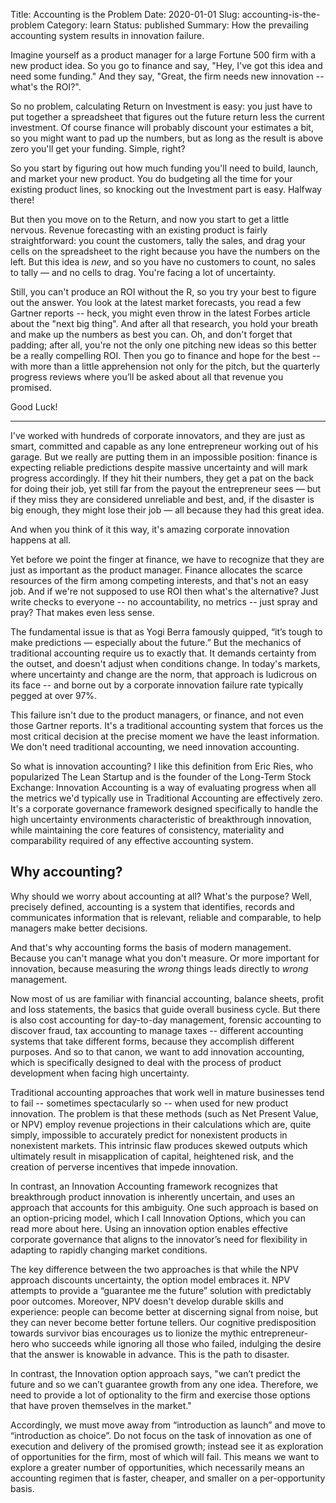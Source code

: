 Title: Accounting is the Problem
Date: 2020-01-01
Slug: accounting-is-the-problem
Category: learn
Status: published
Summary: How the prevailing accounting system results in innovation failure.


Imagine yourself as a product manager for a large Fortune 500 firm with a new product idea. So you go to finance and say, "Hey, I've got this idea and need some funding." And they say, "Great, the firm needs new innovation -- what's the ROI?".  

So no problem, calculating Return on Investment is easy:  you just have to put together a spreadsheet that figures out the future return less the current investment.  Of course finance will probably discount your estimates a bit, so you might want to pad up the numbers, but as long as the result is above zero you'll get your funding.  Simple, right?

So you start by figuring out how much funding you'll need to build, launch, and market your new product.  You do budgeting all the time for your existing product lines, so knocking out the Investment part is easy.  Halfway there!

But then you move on to the Return, and now you start to get a little nervous.  Revenue forecasting with an existing product is fairly straightforward: you count the customers, tally the sales, and drag your cells on the spreadsheet to the right because you have the numbers on the left.  But this idea is *new*, and so you have no customers to count, no sales to tally — and no cells to drag.  You're facing a lot of uncertainty.

Still, you can't produce an ROI without the R, so you try your best to figure out the answer.  You look at the latest market forecasts, you read a few Gartner reports -- heck, you might even throw in the latest Forbes article about the "next big thing".  And after all that research, you hold your breath and make up the numbers as best you can.  Oh, and don't forget that padding;  after all, you're not the only one pitching new ideas so this better be a really compelling ROI.  Then you go to finance and hope for the best -- with more than a little apprehension not only for the pitch, but the quarterly progress reviews where you’ll be asked about all that revenue you promised.

Good Luck!

---


I've worked with hundreds of corporate innovators, and they are just as smart, committed and capable as any lone entrepreneur working out of his garage.  But we really are putting them in an impossible position: finance is expecting reliable predictions despite massive uncertainty and will mark progress accordingly.  If they hit their numbers, they get a pat on the back for doing their job, yet still far from the payout the entrepreneur sees — but if they miss they are considered unreliable and best, and, if the disaster is big enough, they might lose their job — all because they had this great idea.

And when you think of it this way, it's amazing corporate innovation happens at all.

Yet before we point the finger at finance, we have to recognize that they are just as important as the product manager.  Finance allocates the scarce resources of the firm among competing interests, and that's not an easy job.  And if we're not supposed to use ROI then what's the alternative?  Just write checks to everyone -- no accountability, no metrics -- just spray and pray?  That makes even less sense.

The fundamental issue is that as Yogi Berra famously quipped, “it’s tough to make predictions — especially about the future.”  But the mechanics of traditional accounting require us to exactly that.  It demands certainty from the outset, and doesn't adjust when conditions change.  In today's markets, where uncertainty and change are the norm, that approach is ludicrous on its face -- and borne out by a corporate innovation failure rate typically pegged at over 97%.

This failure isn't due to the product managers, or finance, and not even those Gartner reports.  It's a traditional accounting system that forces us the most critical decision at the precise moment we have the least information.  We don't need traditional accounting, we need innovation accounting.

So what is innovation accounting? I like this definition from Eric Ries, who popularized The Lean Startup and is the founder of the Long-Term Stock Exchange:   Innovation Accounting is a way of evaluating progress when all the metrics we'd typically use in Traditional Accounting are effectively zero.  It's a corporate governance framework designed specifically to handle the high uncertainty environments characteristic of breakthrough innovation, while maintaining the core features of consistency, materiality and comparability required of any effective accounting system.

## Why accounting?
Why should we worry about accounting at all? What's the purpose? Well, precisely defined, accounting is a system that identifies, records and communicates information that is relevant, reliable and comparable, to help managers make better decisions.

And that's why accounting forms the basis of modern management.  Because you can't manage what you don't measure.  Or more important for innovation, because measuring the *wrong* things leads directly to *wrong* management.

Now most of us are familiar with financial accounting, balance sheets, profit and loss statements, the basics that guide overall business cycle.  But there is also cost accounting for day-to-day management, forensic accounting to discover fraud, tax accounting to manage taxes -- different accounting systems that take different forms, because they accomplish different purposes. And so to that canon, we want to add innovation accounting, which is specifically designed to deal with the process of product development when facing high uncertainty.

Traditional accounting approaches that work well in mature businesses tend to fail -- sometimes spectacularly so -- when used for new product innovation.  The problem is that these methods (such as Net Present Value, or NPV) employ revenue projections in their calculations which are, quite simply, impossible to accurately predict for nonexistent products in nonexistent markets.  This intrinsic flaw produces skewed outputs which ultimately result in misapplication of capital, heightened risk, and the creation of perverse incentives that impede innovation.  

In contrast, an Innovation Accounting framework recognizes that breakthrough product innovation is inherently uncertain, and uses an approach that accounts for this ambiguity.  One such approach is based on an option-pricing model, which I call Innovation Options, which you can read more about here.   Using an innovation option enables effective corporate governance that aligns to the innovator’s need for flexibility in adapting to rapidly changing market conditions.

The key difference between the two approaches is that while the NPV approach discounts uncertainty, the option model embraces it.  NPV attempts to provide a “guarantee me the future” solution with predictably poor outcomes.  Moreover, NPV doesn't develop durable skills and experience: people can become better at discerning signal from noise, but they can never become better fortune tellers.  Our cognitive predisposition towards survivor bias encourages us to lionize the mythic entrepreneur-hero who succeeds while ignoring all those who failed, indulging the desire that the answer is knowable in advance.  This is the path to disaster.

In contrast, the Innovation option approach says, "we can’t predict the future and so we can’t guarantee growth from any one idea.  Therefore, we need to provide a lot of optionality to the firm and exercise those options that have proven themselves in the market."

Accordingly, we must move away from “introduction as launch” and move to “introduction as choice”.  Do not focus on the task of innovation as one of execution and delivery of the promised growth; instead see it as exploration of opportunities for the firm, most of which will fail.  This means we want to explore a greater number of opportunities, which necessarily means an accounting regimen that is faster, cheaper, and smaller on a per-opportunity basis.

